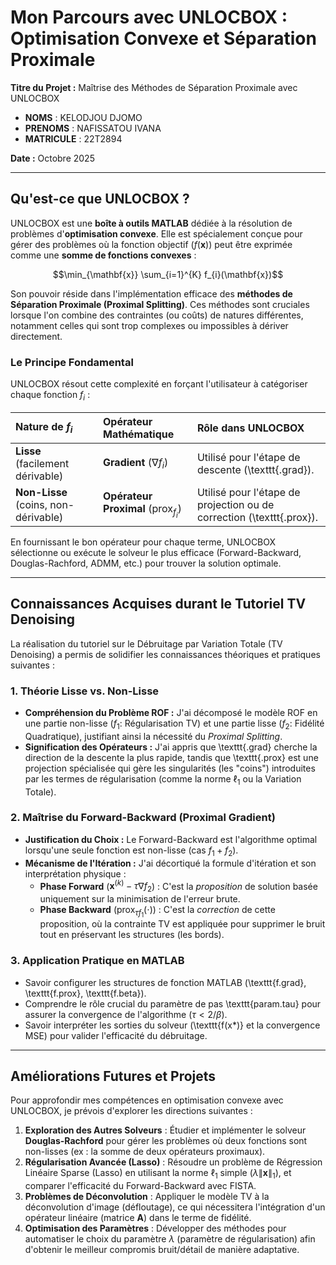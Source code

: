 # Mon Parcours avec UNLOCBOX : Optimisation Convexe et Séparation Proximale

**Titre du Projet :** Maîtrise des Méthodes de Séparation Proximale avec UNLOCBOX
* **NOMS** : KELODJOU DJOMO
* **PRENOMS** : NAFISSATOU IVANA
* **MATRICULE** : 22T2894


**Date :** Octobre 2025

---

## Qu'est-ce que UNLOCBOX ?

UNLOCBOX est une **boîte à outils MATLAB** dédiée à la résolution de problèmes d'**optimisation convexe**. Elle est spécialement conçue pour gérer des problèmes où la fonction objectif ($f(\mathbf{x})$) peut être exprimée comme une **somme de fonctions convexes** :

$$\min_{\mathbf{x}} \sum_{i=1}^{K} f_{i}(\mathbf{x})$$

Son pouvoir réside dans l'implémentation efficace des **méthodes de Séparation Proximale (Proximal Splitting)**. Ces méthodes sont cruciales lorsque l'on combine des contraintes (ou coûts) de natures différentes, notamment celles qui sont trop complexes ou impossibles à dériver directement.

### Le Principe Fondamental

UNLOCBOX résout cette complexité en forçant l'utilisateur à catégoriser chaque fonction $f_i$ :

| Nature de $f_i$ | Opérateur Mathématique | Rôle dans UNLOCBOX |
| :--- | :--- | :--- |
| **Lisse** (facilement dérivable) | **Gradient** ($\nabla f_i$) | Utilisé pour l'étape de descente (\texttt{.grad}). |
| **Non-Lisse** (coins, non-dérivable) | **Opérateur Proximal** ($\text{prox}_{f_i}$) | Utilisé pour l'étape de projection ou de correction (\texttt{.prox}). |

En fournissant le bon opérateur pour chaque terme, UNLOCBOX sélectionne ou exécute le solveur le plus efficace (Forward-Backward, Douglas-Rachford, ADMM, etc.) pour trouver la solution optimale.

---

## Connaissances Acquises durant le Tutoriel TV Denoising

La réalisation du tutoriel sur le Débruitage par Variation Totale (TV Denoising) a permis de solidifier les connaissances théoriques et pratiques suivantes :

### 1. Théorie Lisse vs. Non-Lisse
* **Compréhension du Problème ROF :** J'ai décomposé le modèle ROF en une partie non-lisse ($f_1$: Régularisation TV) et une partie lisse ($f_2$: Fidélité Quadratique), justifiant ainsi la nécessité du *Proximal Splitting*.
* **Signification des Opérateurs :** J'ai appris que \texttt{.grad} cherche la direction de la descente la plus rapide, tandis que \texttt{.prox} est une projection spécialisée qui gère les singularités (les "coins") introduites par les termes de régularisation (comme la norme $\ell_1$ ou la Variation Totale).

### 2. Maîtrise du Forward-Backward (Proximal Gradient)
* **Justification du Choix :** Le Forward-Backward est l'algorithme optimal lorsqu'une seule fonction est non-lisse (cas $f_1 + f_2$).
* **Mécanisme de l'Itération :** J'ai décortiqué la formule d'itération et son interprétation physique :
    * **Phase Forward** ($\mathbf{x}^{(k)} - \tau \nabla f_2$) : C'est la *proposition* de solution basée uniquement sur la minimisation de l'erreur brute.
    * **Phase Backward** ($\text{prox}_{\tau f_1}(\cdot)$) : C'est la *correction* de cette proposition, où la contrainte TV est appliquée pour supprimer le bruit tout en préservant les structures (les bords).

### 3. Application Pratique en MATLAB
* Savoir configurer les structures de fonction MATLAB (\texttt{f.grad}, \texttt{f.prox}, \texttt{f.beta}).
* Comprendre le rôle crucial du paramètre de pas \texttt{param.tau} pour assurer la convergence de l'algorithme ($\tau < 2/\beta$).
* Savoir interpréter les sorties du solveur (\texttt{f(x*)} et la convergence MSE) pour valider l'efficacité du débruitage.

---

## Améliorations Futures et Projets

Pour approfondir mes compétences en optimisation convexe avec UNLOCBOX, je prévois d'explorer les directions suivantes :

1.  **Exploration des Autres Solveurs** : Étudier et implémenter le solveur **Douglas-Rachford** pour gérer les problèmes où deux fonctions sont non-lisses (ex : la somme de deux opérateurs proximaux).
2.  **Régularisation Avancée (Lasso)** : Résoudre un problème de Régression Linéaire Sparse (Lasso) en utilisant la norme $\ell_1$ simple ($\lambda \|\mathbf{x}\|_1$), et comparer l'efficacité du Forward-Backward avec FISTA.
3.  **Problèmes de Déconvolution** : Appliquer le modèle TV à la déconvolution d'image (défloutage), ce qui nécessitera l'intégration d'un opérateur linéaire (matrice $\mathbf{A}$) dans le terme de fidélité.
4.  **Optimisation des Paramètres** : Développer des méthodes pour automatiser le choix du paramètre $\lambda$ (paramètre de régularisation) afin d'obtenir le meilleur compromis bruit/détail de manière adaptative.